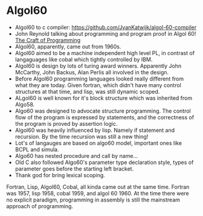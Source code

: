 # Algol60

- Algol60 to c compiler: https://github.com/JvanKatwijk/algol-60-compiler
- John Reynold talking about programming and program proof in Algol 60! [The Craft of Programming](https://www.cs.cmu.edu/afs/cs/user/jcr/ftp/craftprog.pdf)
- Algol60, apparently, came out from 1960s.
- Algol60 aimed to be a machine independent high level PL, in contrast of langaguages like cobal which tightly controlled by IBM.
- Algol60 is design by lots of turing award winners. Apparently John McCarthy, John Backus, Alan Perlis all involved in the design.
- Before Algol60 programming languages looked really different from what they are today. Given fortran, which didn't have many control structures at that time, and lisp, was still dynamic scoped.
- ALgol60 is well known for it's block structure which was inherited from Algo58.
- Algo60 was designed to advocate structure programming. The control flow of the program is expressed by statements, and the correctness of the program is proved by assertion logic.
- Algol60 was heavily influenced by lisp. Namely if statement and recursion. By the time recursion was still a new thing!
- Lot's of langauges are based on algo60 model, important ones like BCPL and simula.
- Algo60 has nested procedure and call by name...
- Old C also followed Algo60's parameter type declaration style, types of parameter goes before the starting left bracket.
- Thank god for bring lexical scoping.

Fortran, Lisp, Algol60, Cobal, all kinda came out at the same time. Fortran was 1957, lisp 1958, cobal 1959, and algol 60 1960. At the time there were no explicit paradigm, programming in assembly is still the mainstream approach of programming.
